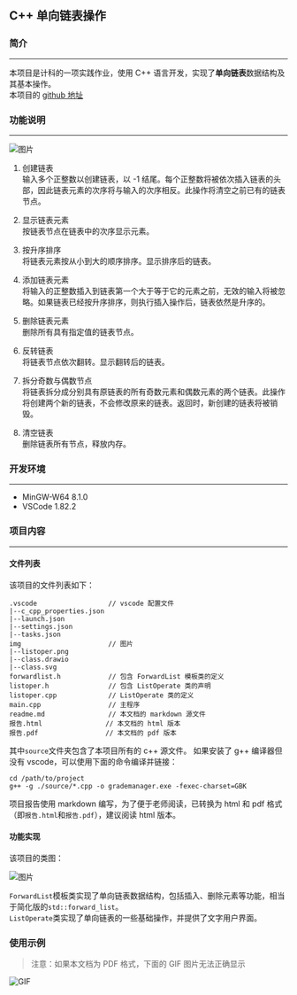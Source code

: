 ## C++ 单向链表操作

### 简介
- - - - - - - - - - - -

本项目是计科的一项实践作业，使用 C++ 语言开发，实现了**单向链表**数据结构及其基本操作。  
本项目的 [github 地址](https://github.com/I0me0I/forward-list-operate-cpp)

### 功能说明
- - - - - - - - - - - -

![图片](./listoper.png "链表操作菜单")

1. 创建链表  
输入多个正整数以创建链表，以 -1 结尾。每个正整数将被依次插入链表的头部，因此链表元素的次序将与输入的次序相反。此操作将清空之前已有的链表节点。

2. 显示链表元素  
按链表节点在链表中的次序显示元素。

3. 按升序排序  
将链表元素按从小到大的顺序排序。显示排序后的链表。

4. 添加链表元素  
将输入的正整数插入到链表第一个大于等于它的元素之前，无效的输入将被忽略。如果链表已经按升序排序，则执行插入操作后，链表依然是升序的。

5. 删除链表元素  
删除所有具有指定值的链表节点。

6. 反转链表  
将链表节点依次翻转。显示翻转后的链表。

7. 拆分奇数与偶数节点  
将链表拆分成分别具有原链表的所有奇数元素和偶数元素的两个链表。此操作将创建两个新的链表，不会修改原来的链表。返回时，新创建的链表将被销毁。

8. 清空链表  
删除链表所有节点，释放内存。

### 开发环境
- - - - - - - - - - - -

* MinGW-W64 8.1.0
* VSCode 1.82.2

### 项目内容
- - - - - - - - - - - -

#### 文件列表

该项目的文件列表如下：

    .vscode                  // vscode 配置文件
    |--c_cpp_properties.json
    |--launch.json
    |--settings.json
    |--tasks.json
    img                      // 图片
    |--listoper.png
    |--class.drawio
    |--class.svg
    forwardlist.h            // 包含 ForwardList 模板类的定义
    listoper.h               // 包含 ListOperate 类的声明
    listoper.cpp             // ListOperate 类的定义
    main.cpp                 // 主程序
    readme.md                // 本文档的 markdown 源文件
    报告.html                // 本文档的 html 版本
    报告.pdf                 // 本文档的 pdf 版本

其中`source`文件夹包含了本项目所有的 c++ 源文件。
如果安装了 g++ 编译器但没有 vscode，可以使用下面的命令编译并链接：

```shell
cd /path/to/project
g++ -g ./source/*.cpp -o grademanager.exe -fexec-charset=GBK
```

项目报告使用 markdown 编写，为了便于老师阅读，已转换为 html 和 pdf 格式（即`报告.html`和`报告.pdf`），建议阅读 html 版本。  

#### 功能实现
该项目的类图：

![图片](./class.svg "项目listoper的类图")

`ForwardList`模板类实现了单向链表数据结构，包括插入、删除元素等功能，相当于简化版的`std::forward_list`。  
`ListOperate`类实现了单向链表的一些基础操作，并提供了文字用户界面。

### 使用示例

> 注意：如果本文档为 PDF 格式，下面的 GIF 图片无法正确显示

![GIF](./img/example.gif "项目listoper的使用示例")